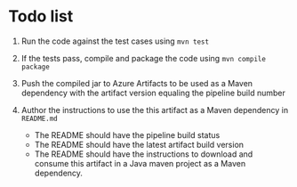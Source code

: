 # Todo list

1. Run the code against the test cases using `mvn test`

2. If the tests pass, compile and package the code using `mvn compile package`

3. Push the compiled jar to Azure Artifacts to be used as a Maven dependency with the artifact version equaling the pipeline build number

4. Author the instructions to use the this artifact as a Maven dependency in `README.md`

    * The README should have the pipeline build status
    * The README should have the latest artifact build version
    * The README should have the instructions to download and consume this artifact in a Java maven project as a Maven dependency.